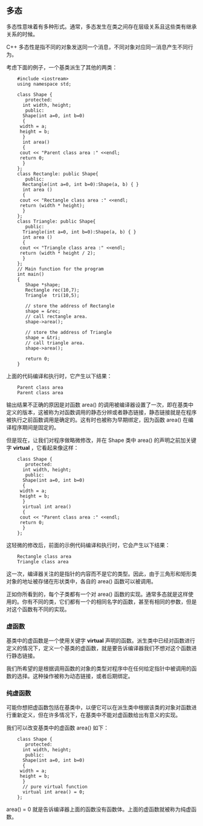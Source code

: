 ## 多态

多态性意味着有多种形式。通常，多态发生在类之间存在层级关系且这些类有继承关系的时候。

C++ 多态性是指不同的对象发送同一个消息，不同对象对应同一消息产生不同行为。

考虑下面的例子，一个基类派生了其他的两类：

```
    #include <iostream>
    using namespace std;

    class Shape {
       protected:
      int width, height;
       public:
      Shape(int a=0, int b=0)
      {
     width = a;
     height = b;
      }
      int area()
      {
     cout << "Parent class area :" <<endl;
     return 0;
      }
    };
    class Rectangle: public Shape{
       public:
      Rectangle(int a=0, int b=0):Shape(a, b) { }
      int area ()
      {
     cout << "Rectangle class area :" <<endl;
     return (width * height);
      }
    };
    class Triangle: public Shape{
       public:
      Triangle(int a=0, int b=0):Shape(a, b) { }
      int area ()
      {
     cout << "Triangle class area :" <<endl;
     return (width * height / 2);
      }
    };
    // Main function for the program
    int main()
    {
       Shape *shape;
       Rectangle rec(10,7);
       Triangle  tri(10,5);

       // store the address of Rectangle
       shape = &rec;
       // call rectangle area.
       shape->area();

       // store the address of Triangle
       shape = &tri;
       // call triangle area.
       shape->area();

       return 0;
    }
```

上面的代码编译和执行时，它产生以下结果：

```
    Parent class area
    Parent class area
```

输出结果不正确的原因是对函数 area() 的调用被编译器设置了一次，即在基类中定义的版本，这被称为对函数调用的静态分辨或者静态链接，静态链接就是在程序被执行之前函数调用是确定的。这有时也被称为早期绑定，因为函数 area() 在编译程序期间是固定的。

但是现在，让我们对程序做略微修改，并在 Shape 类中 area() 的声明之前加关键字 **virtual** ，它看起来像这样：

```
    class Shape {
       protected:
      int width, height;
       public:
      Shape(int a=0, int b=0)
      {
     width = a;
     height = b;
      }
      virtual int area()
      {
     cout << "Parent class area :" <<endl;
     return 0;
      }
    };
```

这轻微的修改后，前面的示例代码编译和执行时，它会产生以下结果：

```
    Rectangle class area
    Triangle class area
```

这一次，编译器关注的是指针的内容而不是它的类型。因此，由于三角形和矩形类对象的地址被存储在形状类中，各自的 area() 函数可以被调用。

正如你所看到的，每个子类都有一个对 area() 函数的实现。通常多态就是这样使用的。你有不同的类，它们都有一个的相同名字的函数，甚至有相同的参数，但是对这个函数有不同的实现。

### 虚函数

基类中的虚函数是一个使用关键字 **virtual** 声明的函数。派生类中已经对函数进行定义的情况下，定义一个基类的虚函数，就是要告诉编译器我们不想对这个函数进行静态链接。

我们所希望的是根据调用函数的对象的类型对程序中在任何给定指针中被调用的函数的选择。这种操作被称为动态链接，或者后期绑定。

### 纯虚函数

可能你想把虚函数包括在基类中，以便它可以在派生类中根据该类的对象对函数进行重新定义，但在许多情况下，在基类中不能对虚函数给出有意义的实现。

我们可以改变基类中的虚函数 area() 如下：

```
    class Shape {
       protected:
      int width, height;
       public:
      Shape(int a=0, int b=0)
      {
     width = a;
     height = b;
      }
      // pure virtual function
      virtual int area() = 0;
    };
```

area() = 0 就是告诉编译器上面的函数没有函数体。上面的虚函数就被称为纯虚函数。